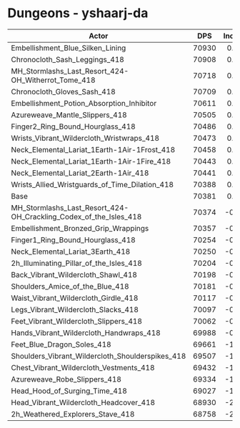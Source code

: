 # Dungeons - yshaarj-da
| Actor | DPS | Increase |
|---|:---:|:---:|
|Embellishment_Blue_Silken_Lining|70930|0.78%|
|Chronocloth_Sash_Leggings_418|70908|0.75%|
|MH_Stormlashs_Last_Resort_424-OH_Witherrot_Tome_418|70718|0.48%|
|Chronocloth_Gloves_Sash_418|70709|0.47%|
|Embellishment_Potion_Absorption_Inhibitor|70611|0.33%|
|Azureweave_Mantle_Slippers_418|70505|0.18%|
|Finger2_Ring_Bound_Hourglass_418|70486|0.15%|
|Wrists_Vibrant_Wildercloth_Wristwraps_418|70473|0.13%|
|Neck_Elemental_Lariat_1Earth-1Air-1Frost_418|70458|0.11%|
|Neck_Elemental_Lariat_1Earth-1Air-1Fire_418|70443|0.09%|
|Neck_Elemental_Lariat_2Earth-1Air_418|70441|0.09%|
|Wrists_Allied_Wristguards_of_Time_Dilation_418|70388|0.01%|
|Base|70381|0.00%|
|MH_Stormlashs_Last_Resort_424-OH_Crackling_Codex_of_the_Isles_418|70374|-0.01%|
|Embellishment_Bronzed_Grip_Wrappings|70357|-0.03%|
|Finger1_Ring_Bound_Hourglass_418|70254|-0.18%|
|Neck_Elemental_Lariat_3Earth_418|70250|-0.19%|
|2h_Illuminating_Pillar_of_the_Isles_418|70204|-0.25%|
|Back_Vibrant_Wildercloth_Shawl_418|70198|-0.26%|
|Shoulders_Amice_of_the_Blue_418|70181|-0.28%|
|Waist_Vibrant_Wildercloth_Girdle_418|70117|-0.38%|
|Legs_Vibrant_Wildercloth_Slacks_418|70097|-0.40%|
|Feet_Vibrant_Wildercloth_Slippers_418|70062|-0.45%|
|Hands_Vibrant_Wildercloth_Handwraps_418|69988|-0.56%|
|Feet_Blue_Dragon_Soles_418|69661|-1.02%|
|Shoulders_Vibrant_Wildercloth_Shoulderspikes_418|69507|-1.24%|
|Chest_Vibrant_Wildercloth_Vestments_418|69432|-1.35%|
|Azureweave_Robe_Slippers_418|69334|-1.49%|
|Head_Hood_of_Surging_Time_418|69027|-1.92%|
|Head_Vibrant_Wildercloth_Headcover_418|68930|-2.06%|
|2h_Weathered_Explorers_Stave_418|68758|-2.31%|
